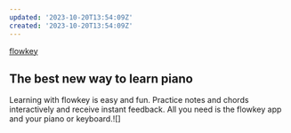 ```yaml
---
updated: '2023-10-20T13:54:09Z'
created: '2023-10-20T13:54:09Z'
---
```

[flowkey](https://www.flowkey.com/en)

## The best new way to learn piano

Learning with flowkey is easy and fun. Practice notes and chords interactively and receive instant feedback. All you need is the flowkey app and your piano or keyboard.![]